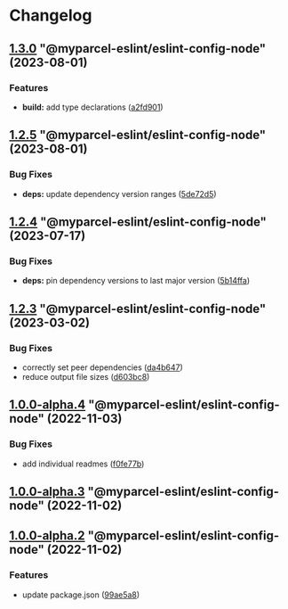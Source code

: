 # Changelog

<!-- MONODEPLOY:BELOW -->

## [1.3.0](https://github/myparcelnl/eslint/compare/@myparcel-eslint/eslint-config-node@1.2.5...@myparcel-eslint/eslint-config-node@1.3.0) "@myparcel-eslint/eslint-config-node" (2023-08-01)


### Features

* **build:** add type declarations ([a2fd901](https://github/myparcelnl/eslint/commit/a2fd901740f9ee4a536f7672ebf0f46441512697))




## [1.2.5](https://github/myparcelnl/eslint/compare/@myparcel-eslint/eslint-config-node@1.2.4...@myparcel-eslint/eslint-config-node@1.2.5) "@myparcel-eslint/eslint-config-node" (2023-08-01)


### Bug Fixes

* **deps:** update dependency version ranges ([5de72d5](https://github/myparcelnl/eslint/commit/5de72d5238ff39c4b010926c159bcaeb4b8ccf53))




## [1.2.4](https://github/myparcelnl/eslint/compare/@myparcel-eslint/eslint-config-node@1.2.3...@myparcel-eslint/eslint-config-node@1.2.4) "@myparcel-eslint/eslint-config-node" (2023-07-17)


### Bug Fixes

* **deps:** pin dependency versions to last major version ([5b14ffa](https://github/myparcelnl/eslint/commit/5b14ffa38c220bd614d46bfe61845c40e638255c))




## [1.2.3](https://github/myparcelnl/eslint/compare/@myparcel-eslint/eslint-config-node@1.2.2...@myparcel-eslint/eslint-config-node@1.2.3) "@myparcel-eslint/eslint-config-node" (2023-03-02)


### Bug Fixes

* correctly set peer dependencies ([da4b647](https://github/myparcelnl/eslint/commit/da4b6474c8f3b996ecfb3fe571c46e4c97eb0104))
* reduce output file sizes ([d603bc8](https://github/myparcelnl/eslint/commit/d603bc80a73f0911e6734fcbf2049bf110704821))




## [1.0.0-alpha.4](https://github/myparcelnl/eslint/compare/@myparcel-eslint/eslint-config-node@1.0.0-alpha.3...@myparcel-eslint/eslint-config-node@1.0.0-alpha.4) "@myparcel-eslint/eslint-config-node" (2022-11-03)


### Bug Fixes

* add individual readmes ([f0fe77b](https://github/myparcelnl/eslint/commit/f0fe77bd13668afdc7472d474aa967771945ae99))




## [1.0.0-alpha.3](https://github/myparcelnl/eslint/compare/@myparcel-eslint/eslint-config-node@1.0.0-alpha.2...@myparcel-eslint/eslint-config-node@1.0.0-alpha.3) "@myparcel-eslint/eslint-config-node" (2022-11-02)




## [1.0.0-alpha.2](https://github/myparcelnl/eslint/compare/@myparcel-eslint/eslint-config-node@1.0.0-alpha.0...@myparcel-eslint/eslint-config-node@1.0.0-alpha.2) "@myparcel-eslint/eslint-config-node" (2022-11-02)


### Features

* update package.json ([99ae5a8](https://github/myparcelnl/eslint/commit/99ae5a866389101f92e0b7ea077306d9dabb44e4))


